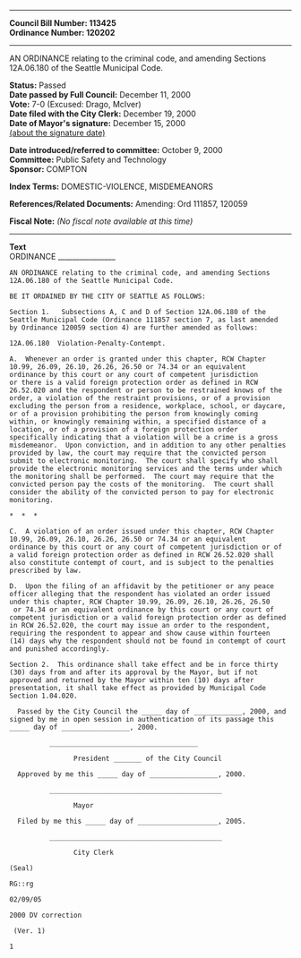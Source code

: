 * * * * *  
  
**Council Bill Number: [](#h0)[](#h2)113425**   
**Ordinance Number: 120202**  
  
* * * * *  
  
AN ORDINANCE relating to the criminal code, and amending Sections 12A.06.180 of the Seattle Municipal Code.  
  
**Status:** Passed   
**Date passed by Full Council:** December 11, 2000   
**Vote:** 7-0 (Excused: Drago, McIver)   
**Date filed with the City Clerk:** December 19, 2000   
**Date of Mayor's signature:** December 15, 2000   
[(about the signature date)](/~public/approvaldate.htm)   
  
  
**Date introduced/referred to committee:** October 9, 2000   
**Committee:** Public Safety and Technology   
**Sponsor:** COMPTON   
  
**Index Terms:** DOMESTIC-VIOLENCE, MISDEMEANORS  
  
**References/Related Documents:** Amending: Ord 111857, 120059  
  
**Fiscal Note:** *(No fiscal note available at this time)*  
  
* * * * *  
  
**Text**  
    ORDINANCE ________________  
  
    AN ORDINANCE relating to the criminal code, and amending Sections  
    12A.06.180 of the Seattle Municipal Code.  
  
    BE IT ORDAINED BY THE CITY OF SEATTLE AS FOLLOWS:  
  
    Section 1.   Subsections A, C and D of Section 12A.06.180 of the  
    Seattle Municipal Code (Ordinance 111857 section 7, as last amended  
    by Ordinance 120059 section 4) are further amended as follows:  
  
    12A.06.180  Violation-Penalty-Contempt.  
  
    A.  Whenever an order is granted under this chapter, RCW Chapter  
    10.99, 26.09, 26.10, 26.26, 26.50 or 74.34 or an equivalent  
    ordinance by this court or any court of competent jurisdiction  
    or there is a valid foreign protection order as defined in RCW  
    26.52.020 and the respondent or person to be restrained knows of the  
    order, a violation of the restraint provisions, or of a provision  
    excluding the person from a residence, workplace, school, or daycare,  
    or of a provision prohibiting the person from knowingly coming  
    within, or knowingly remaining within, a specified distance of a  
    location, or of a provision of a foreign protection order  
    specifically indicating that a violation will be a crime is a gross  
    misdemeanor.  Upon conviction, and in addition to any other penalties  
    provided by law, the court may require that the convicted person  
    submit to electronic monitoring.  The court shall specify who shall  
    provide the electronic monitoring services and the terms under which  
    the monitoring shall be performed.  The court may require that the  
    convicted person pay the costs of the monitoring.  The court shall  
    consider the ability of the convicted person to pay for electronic  
    monitoring.  
  
    *  *  *  
  
    C.  A violation of an order issued under this chapter, RCW Chapter  
    10.99, 26.09, 26.10, 26.26, 26.50 or 74.34 or an equivalent  
    ordinance by this court or any court of competent jurisdiction or of  
    a valid foreign protection order as defined in RCW 26.52.020 shall  
    also constitute contempt of court, and is subject to the penalties  
    prescribed by law.  
  
    D.  Upon the filing of an affidavit by the petitioner or any peace  
    officer alleging that the respondent has violated an order issued  
    under this chapter, RCW Chapter 10.99, 26.09, 26.10, 26.26, 26.50  
     or 74.34 or an equivalent ordinance by this court or any court of  
    competent jurisdiction or a valid foreign protection order as defined  
    in RCW 26.52.020, the court may issue an order to the respondent,  
    requiring the respondent to appear and show cause within fourteen  
    (14) days why the respondent should not be found in contempt of court  
    and punished accordingly.  
  
    Section 2.  This ordinance shall take effect and be in force thirty  
    (30) days from and after its approval by the Mayor, but if not  
    approved and returned by the Mayor within ten (10) days after  
    presentation, it shall take effect as provided by Municipal Code  
    Section 1.04.020.  
  
      Passed by the City Council the _____ day of ____________, 2000, and  
    signed by me in open session in authentication of its passage this  
    _____ day of _________________, 2000.  
  
              _____________________________________  
  
                    President _______ of the City Council  
  
      Approved by me this _____ day of _________________, 2000.  
  
              ___________________________________________  
  
                    Mayor  
  
      Filed by me this _____ day of ____________________, 2005.  
  
              ___________________________________________  
  
                    City Clerk  
  
    (Seal)  
  
    RG::rg  
  
    02/09/05  
  
    2000 DV correction  
  
     (Ver. 1)  
  
    1  
